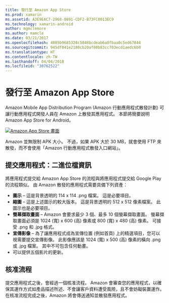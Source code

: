 ```yaml
---
title: 發行至 Amazon App Store
ms.prod: xamarin
ms.assetid: A3E9EAC7-2968-8891-CDF2-B73FC0013EC9
ms.technology: xamarin-android
author: mgmclemore
ms.author: mamcle
ms.date: 03/21/2017
ms.openlocfilehash: 4805b9685328c5848bcdeab6a0fbaa0c5ed67844
ms.sourcegitcommit: 945df041e2180cb20af08b83cc703ecd1aedc6b0
ms.translationtype: HT
ms.contentlocale: zh-TW
ms.lasthandoff: 04/04/2018
ms.locfileid: "30762522"
---
```

# <a name="publishing-to-the-amazon-app-store"></a>發行至 Amazon App Store

Amazon Mobile App Distribution Program (Amazon 行動應用程式散發計劃) 可讓行動應用程式開發人員在 Amazon 上散發其應用程式。 本節將簡要說明 Amazon App Store for Android。 

[![Amazon App Store 畫面](publishing-to-amazon-images/amazon-app-store.png)](publishing-to-amazon-images/amazon-app-store.png#lightbox)

Amazon 並無限制 APK 大小。 不過，如果 APK 大於 30 MB，就會使用 FTP 來散發，而不會使用「Amazon 行動應用程式散發入口網站」。


## <a name="submitting-apps-binary-info"></a>提交應用程式：二進位檔資訊

將應用程式提交給 Amazon App Store 的流程與將應用程式提交給 Google Play 的流程類似。 由 Amazon 散發的應用程式需要具備下列資產： 

-   **圖示** &ndash;   這是背景透明的 114 x 114 .png 檔案。 這是必要項目。
-   **縮圖** &ndash;   這是上述圖示的較大版本。 這是背景透明的 512 x 512 像素檔案。 此圖示也是必要項目。
-   **螢幕擷取畫面** &ndash;   Amazon 會要求最少 3 個、最多 10 個螢幕擷取畫面。 螢幕擷取畫面必須是 1024 (寬) x 600 (高) 像素或 800 (寬) x 480 (高) 像素。 可接受 .png 和 .jpg 格式。
-   **宣傳影像** &ndash;   為了讓應用程式成為宣傳位置 (例如首頁) 上的精選項目，您可以視需要提交宣傳影像。 此影像應該是 1024 (寬) x 500 (高) 像素的橫向 .png 或 .jpg 檔案。 其中不可包含任何動畫。
-  可以提供五個影片的更新。



## <a name="approval-process"></a>核准流程

提交應用程式之後，會經過一個核准流程。
Amazon 會審查您的應用程式，以確保其運作方式如產品描述所述、不會讓客戶資料遭受風險，且不會妨礙裝置運作。 在核准流程完成之後，Amazon 將會傳送通知並散發應用程式。
